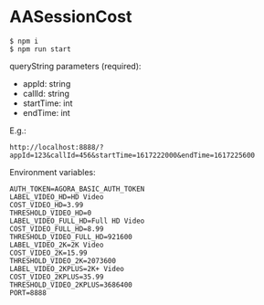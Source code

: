 # AASessionCost

```
$ npm i
$ npm run start
```
queryString parameters (required):
- appId: string
- callId: string
- startTime: int
- endTime: int


E.g.:
```
http://localhost:8888/?appId=123&callId=456&startTime=1617222000&endTime=1617225600
```


Environment variables:

```
AUTH_TOKEN=AGORA_BASIC_AUTH_TOKEN
LABEL_VIDEO_HD=HD Video
COST_VIDEO_HD=3.99
THRESHOLD_VIDEO_HD=0
LABEL_VIDEO_FULL_HD=Full HD Video
COST_VIDEO_FULL_HD=8.99
THRESHOLD_VIDEO_FULL_HD=921600
LABEL_VIDEO_2K=2K Video
COST_VIDEO_2K=15.99
THRESHOLD_VIDEO_2K=2073600
LABEL_VIDEO_2KPLUS=2K+ Video
COST_VIDEO_2KPLUS=35.99
THRESHOLD_VIDEO_2KPLUS=3686400
PORT=8888
```
